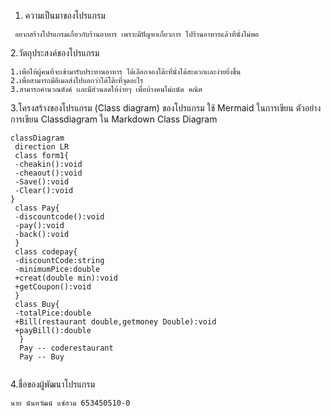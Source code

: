 1. ความเป็นมาของโปรแกรม
```
 อยากสร้างโปรแกรมเกี่ยวกับร้านอาหาร เพราะมีปัญหาเกี่ยวการ ไปร้านอาหารแล้วที่นั่งไม่พอ
```
2.วัตถุประสงค์ของโปรแกรม
 ```
 1.เพื่อให้ผู้คนที่จะเข้ามารับประทานอาหาร ได้เลือกจองโต๊ะที่นั่งได้สะดวกเเละง่ายยิ่งขึ้น
 2.เพื่อสามารถมีอีเมลส่งไปบอกว่าได้โต๊ะที่จุดอะไร
 3.สามารถคำนวณตังค์ เเละมีส่วนลดให้ง่ายๆ เพื่อบ้างคนไม่ถนัด คณิต 
 ```
3.โครงสร้างของโปรแกรม (Class diagram) ของโปรแกรม ใช้ Mermaid ในการเขียน ตัวอย่าง การเขียน Classdiagram ใน Markdown
 Class Diagram
 ```mermaid
classDiagram
  direction LR
  class form1{
  -cheakin():void
  -cheaout():void
  -Save():void
  -Clear():void
}
  class Pay{
  -discountcode():void
  -pay():void
  -back():void
  }
  class codepay{
  -discountCode:string
  -minimumPice:double
  +creat(double min):void
  +getCoupon():void
  }
  class Buy{
  -totalPice:double
  +Bill(restaurant double,getmoney Double):void
  +payBill():double
   }
   Pay -- coderestaurant
   Pay -- Buy
   
  ```
 4.ชื่อของผู้พัฒนาโปรแกรม
  ```
 นาย นันทวัฒน์ แซ่ฮวม 653450510-0
  ```
